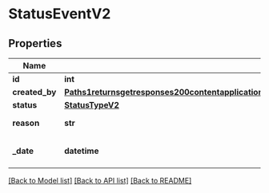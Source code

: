 # StatusEventV2

## Properties
Name | Type | Description | Notes
------------ | ------------- | ------------- | -------------
**id** | **int** |  | 
**created_by** | [**Paths1returnsgetresponses200contentapplication1jsonschemapropertiesdataitemspropertiesupdatedBy**](Paths1returnsgetresponses200contentapplication1jsonschemapropertiesdataitemspropertiesupdatedBy.md) |  | [optional] 
**status** | [**StatusTypeV2**](StatusTypeV2.md) |  | [optional] 
**reason** | **str** | Explanation for status | [optional] 
**_date** | **datetime** | DateTime of Status Event | [optional] 

[[Back to Model list]](../README.md#documentation-for-models) [[Back to API list]](../README.md#documentation-for-api-endpoints) [[Back to README]](../README.md)

